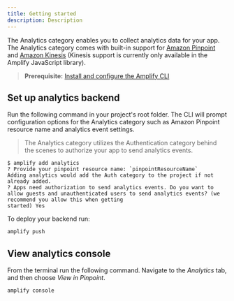 ```yaml
---
title: Getting started
description: Description
---
```


The Analytics category enables you to collect analytics data for your app. The Analytics category comes with built-in support for [Amazon Pinpoint](#using-amazon-pinpoint) and [Amazon Kinesis](#using-amazon-kinesis) (Kinesis support is currently only available in the Amplify JavaScript library).

> **Prerequisite:** [Install and configure the Amplify CLI](~/cli/start/install.md)

## Set up analytics backend

Run the following command in your project's root folder. The CLI will prompt configuration options for the Analytics category such as Amazon Pinpoint resource name and analytics event settings.

> The Analytics category utilizes the Authentication category behind the scenes to authorize your app to send analytics events.

```console
$ amplify add analytics
? Provide your pinpoint resource name: `pinpointResourceName`
Adding analytics would add the Auth category to the project if not already added.
? Apps need authorization to send analytics events. Do you want to allow guests and unauthenticated users to send analytics events? (we recommend you allow this when getting 
started) Yes
```

To deploy your backend run:

```bash
amplify push
```

<inline-fragment platform="js" src="~/lib/analytics/fragments/js/getting-started.md"></inline-fragment>
<inline-fragment platform="ios" src="~/lib/analytics/fragments/ios/getting-started.md"></inline-fragment>
<inline-fragment platform="android" src="~/lib/analytics/fragments/android/getting-started.md"></inline-fragment>

## View analytics console

From the terminal run the following command. Navigate to the *Analytics* tab, and then choose *View in Pinpoint*.

```console
amplify console
```
